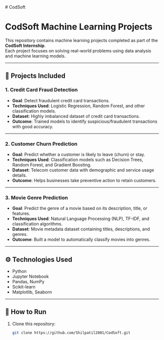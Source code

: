 #   C o d S o f t 
# CodSoft Machine Learning Projects

This repository contains machine learning projects completed as part of the **CodSoft Internship**.  
Each project focuses on solving real-world problems using data analysis and machine learning models.

---

## 📂 Projects Included

### 1. Credit Card Fraud Detection
- **Goal**: Detect fraudulent credit card transactions.
- **Techniques Used**: Logistic Regression, Random Forest, and other classification models.
- **Dataset**: Highly imbalanced dataset of credit card transactions.
- **Outcome**: Trained models to identify suspicious/fraudulent transactions with good accuracy.

---

### 2. Customer Churn Prediction
- **Goal**: Predict whether a customer is likely to leave (churn) or stay.
- **Techniques Used**: Classification models such as Decision Trees, Random Forest, and Gradient Boosting.
- **Dataset**: Telecom customer data with demographic and service usage details.
- **Outcome**: Helps businesses take preventive action to retain customers.

---

### 3. Movie Genre Prediction
- **Goal**: Predict the genre of a movie based on its description, title, or features.
- **Techniques Used**: Natural Language Processing (NLP), TF-IDF, and classification algorithms.
- **Dataset**: Movie metadata dataset containing titles, descriptions, and genres.
- **Outcome**: Built a model to automatically classify movies into genres.

---

## ⚙️ Technologies Used
- Python
- Jupyter Notebook
- Pandas, NumPy
- Scikit-learn
- Matplotlib, Seaborn

---

## 🚀 How to Run
1. Clone this repository:
   ```bash
   git clone https://github.com/Shilpatil2801/CodSoft.git

 
 
